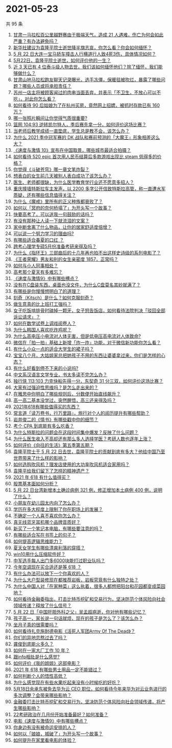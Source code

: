 # 2021-05-23

共 95 条

<!-- BEGIN -->
<!-- 最后更新时间 Sun May 23 2021 13:19:10 GMT+0800 (China Standard Time) -->

1. [甘肃一马拉松百公里越野赛由于极端天气，造成 21
   人遇难，伤亡为何会如此严重？有办法避免吗？](https://www.zhihu.com/question/460921357)
2. [新华社建议为袁隆平院士逝世降半旗志哀，你怎么看？你会如何缅怀？](https://www.zhihu.com/question/460853429)
3. [5 月 22
   日大连一宝马轿车撞击人行横道行人致4死3伤，具体情况如何？](https://www.zhihu.com/question/460803059)
4. [5月22日，袁隆平院士逝世，如何评价他的一生？](https://www.zhihu.com/question/460808291)
5. [近 3 天已有 4
   位泰斗级人物去世，我们该如何缅怀他们？除了缅怀，我们能够做什么？](https://www.zhihu.com/question/460833743)
6. [甘肃山地马拉松跑友聊天记录曝光，选手冻僵，保暖毯被吹烂，暴露了哪些问题？哪些人员或将承担责任？](https://www.zhihu.com/question/460936873)
7. [苏州一店主将被顾客闻过的肉串当面丢弃，并表示「不卫生，不放心可以不吃」，对此你怎么看？](https://www.zhihu.com/question/460604746)
8. [如何看待 90 后姑娘为了在杭州买房，竟然网上招嫖，被抓时存款已有 160
   万？](https://www.zhihu.com/question/460671555)
9. [哪一张照片瞬间让你觉得气质很重要?](https://www.zhihu.com/question/297341335)
10. [篮网 104:93
    逆转凯尔特人，季后赛先拿一分，如何评价这场比赛？](https://www.zhihu.com/question/460924514)
11. [当老师后教学成绩一直垫底，学生总是教不会，该怎么办？](https://www.zhihu.com/question/454011860)
12. [为什么 2021 季中冠军赛的 DK
    战队和赛前预测的「大魔王」形象相差这么大？](https://www.zhihu.com/question/459640343)
13. [《速度与激情 10》宣布在中国取景，哪些城市最适合拍摄？](https://www.zhihu.com/question/459923679)
14. [如何看待 520 epic 首次用人民币结算后多款游戏出现比 steam
    低得多的价格？](https://www.zhihu.com/question/460584796)
15. [你觉得《斗破苍穹》哪一章文笔炸裂？](https://www.zhihu.com/question/455079084)
16. [想表白的女生前几天被别人表白成功了该怎么办？](https://www.zhihu.com/question/457390121)
17. [医生、老师都很缺，为什么医学教育学行业还不愿意多招人？](https://www.zhihu.com/question/455946878)
18. [重庆撞墙特斯拉车主发声，以 2200
    多字公开信致特斯拉高管，称一直遭水军质疑，还有哪些信息值得关注？](https://www.zhihu.com/question/460684619)
19. [为什么《魔戒》里所有的正义种族都衰败了？](https://www.zhihu.com/question/457060439)
20. [如何以「冥府的奈何桥塌了」为开头写一个故事？](https://www.zhihu.com/question/458115472)
21. [快要高考了，可以送我一句鼓励的话吗？](https://www.zhihu.com/question/460632413)
22. [有没有那种让人读一下就流泪的文案？](https://www.zhihu.com/question/436353347)
23. [家中断舍离了什么物品，让你的居家舒适度倍增？](https://www.zhihu.com/question/455207038)
24. [可以说一个努力学习的理由吗?](https://www.zhihu.com/question/458937463)
25. [有哪些适合春夏的口红 ？](https://www.zhihu.com/question/319260175)
26. [跨考心理学专硕5月份准备考研来得及吗？](https://www.zhihu.com/question/455988340)
27. [为什么《指环王》三部曲后的十几年再也拍不出这样史诗级的系列电影了？](https://www.zhihu.com/question/381939834)
28. [《王者荣耀》男友和别的女生亲密度 1857，正常吗？](https://www.zhihu.com/question/460112550)
29. [如何与小人同事相处？](https://www.zhihu.com/question/29195959)
30. [高考那个夏天有多难忘？](https://www.zhihu.com/question/457178618)
31. [《速度与激情9》中有哪些槽点？](https://www.zhihu.com/question/460503368)
32. [没有在C盘装东西，桌面也没文件，为什么C盘莫名其妙就满了？](https://www.zhihu.com/question/456677257)
33. [有哪些是你慢慢想明白了的道理？](https://www.zhihu.com/question/350870631)
34. [刻奇（Kitsch）是什么？如何克服刻奇？](https://www.zhihu.com/question/27039705)
35. [做生意真的比上班打工强吗？](https://www.zhihu.com/question/327874416)
36. [女子吃饭啃排骨时磕掉一颗牙，女子怒告饭店，如何看待法院判决「驳回全部诉讼请求」？](https://www.zhihu.com/question/460584839)
37. [如何在数学试卷上调戏阅卷人？](https://www.zhihu.com/question/37124942)
38. [为什么韩国人喜欢吃炸鸡呢？](https://www.zhihu.com/question/22146758)
39. [为什么高电压小电流对人体无害，但是低电压高电流对人体致命?](https://www.zhihu.com/question/388159656)
40. [微信在「拍一拍」基础上新增「炸一炸」功能，对于微信新功能你怎么看？](https://www.zhihu.com/question/460330878)
41. [有什么小众一点的适合大学生的裙子吗？](https://www.zhihu.com/question/454817357)
42. [宝宝八个月，大姑姐家总把她孩子不用的东西让婆婆拿过来，你们是怎样的心态？](https://www.zhihu.com/question/460493652)
43. [有什么好看到停不下来的小说吗?](https://www.zhihu.com/question/440502581)
44. [中文系汉语言文学专业，书太多读不完怎么办？](https://www.zhihu.com/question/353004487)
45. [独行侠 113:103 力克快船先得一分，东契奇 31
    分三双，如何评价这场比赛？](https://www.zhihu.com/question/460920237)
46. [大家有过强迫性思维吗？是怎么走出来的？](https://www.zhihu.com/question/400662217)
47. [在雅思中你明白了哪些规则后，分数便开始直线飙升？](https://www.zhihu.com/question/348084694)
48. [高一高二基本没学过，突然醒悟，高三还来得及吗？](https://www.zhihu.com/question/430476316)
49. [2021年618有哪些值得买的东西？](https://www.zhihu.com/question/456666788)
50. [常言道「读万卷书，行万里路」，旅行对个人的阅历提升有哪些帮助？](https://www.zhihu.com/question/460488793)
51. [岩井俊二的《情书》有哪些戳中你的细节？](https://www.zhihu.com/question/364130565)
52. [考个 CPA 到底能有多么吃香？](https://www.zhihu.com/question/335343858)
53. [为什么特斯拉的问题会在这段时间集中爆发？反映了什么问题？](https://www.zhihu.com/question/460594922)
54. [为什么医生收入不高却还有那么多人选择学医？考研人数也逐年上涨？](https://www.zhihu.com/question/459240182)
55. [如何评价《向往的生活》第五季第五期？](https://www.zhihu.com/question/460535700)
56. [袁隆平院士于 5 月 22
    日去世，袁隆平院士的贡献到底有多大？他给中国乃至世界带来了什么样的影响？](https://www.zhihu.com/question/460812976)
57. [如何选购吹风机？理发店使用的大功率吹风机适合家用吗？](https://www.zhihu.com/question/21798839)
58. [袁隆平给我们留下了怎样的精神遗产？](https://www.zhihu.com/question/460831392)
59. [2021 年 618 有什么值得买？](https://www.zhihu.com/question/456666024)
60. [股票基本面如何分析？](https://www.zhihu.com/question/23192771)
61. [5 月 22 日台湾新增本土确诊病例 321 例，修正增加本土病例 400
    例，说明了什么？](https://www.zhihu.com/question/460819141)
62. [小朋友在幼儿园太内向了怎么办？](https://www.zhihu.com/question/369964257)
63. [学历在多大程度上限制了你在职场上的发展？](https://www.zhihu.com/question/460617091)
64. [不确定一个人喜不喜欢你怎么办？](https://www.zhihu.com/question/457733429)
65. [真无线蓝牙耳机哪个品牌音质好？](https://www.zhihu.com/question/448219382)
66. [新买了一个笔记本电脑，有哪些要注意的吗？](https://www.zhihu.com/question/448396633)
67. [有哪些适合写在书签上的句子？](https://www.zhihu.com/question/354166347)
68. [如何提高逻辑思维能力？](https://www.zhihu.com/question/19599216)
69. [夏天女学生有哪些清爽利落的穿搭？](https://www.zhihu.com/question/395417374)
70. [win10用什么压缩软件好？](https://www.zhihu.com/question/267668022)
71. [中军选手每人出门多6000块能打过职业队吗？](https://www.zhihu.com/question/459668976)
72. [今年空调现在买合适还是等 618 ？](https://www.zhihu.com/question/457239251)
73. [有什么办法可以放下一个你喜欢的人？](https://www.zhihu.com/question/423049471)
74. [为什么大户型装修现在都推荐岩板，岩板究竟有什么独特之处？](https://www.zhihu.com/question/453836267)
75. [为什么中国人对「在家种菜」这么执着，很多人都想把阳台和花园都变成菜园地？](https://www.zhihu.com/question/460289845)
76. [如何看待金融委指出，打击比特币挖矿和交易行为，坚决防范个体风险向社会领域传递？释放了什么信号？](https://www.zhihu.com/question/460721703)
77. [5 月 22
    日「中国肝胆外科之父」吴孟超病逝，你对他有哪些记忆？](https://www.zhihu.com/question/460817685)
78. [孩子高一，家长说一句话就烦，现在的孩子是怎么了？该怎么办？](https://www.zhihu.com/question/446145871)
79. [坐月子真的很需要吗？](https://www.zhihu.com/question/430742837)
80. [如何看待扎克施耐德电影《活死人军团Army Of The
    Dead》？](https://www.zhihu.com/question/460696355)
81. [你们的异地恋熬过去了吗？](https://www.zhihu.com/question/460329836)
82. [龚俊到底能火多久？](https://www.zhihu.com/question/456965858)
83. [如何在一家大厂工作 10 年？](https://www.zhihu.com/question/460106786)
84. [跟infp相处是什么感觉?](https://www.zhihu.com/question/333771420)
85. [如何评价《我的姐姐》这部电影？](https://www.zhihu.com/question/453290146)
86. [2021 年 618 有哪些男士用品一定不能错过？](https://www.zhihu.com/question/457158249)
87. [如何判断个人的悟性高低？](https://www.zhihu.com/question/24123447)
88. [为什么感觉现在有些水果吃起来没有小时候吃的好吃？](https://www.zhihu.com/question/393480064)
89. [5月18日余承东被免去华为云 CEO
    职位，如何看待今年来华为对云业务进行的多次调整？会带来哪些影响？](https://www.zhihu.com/question/460199755)
90. [金融委打击比特币挖矿和交易行为，坚决防范个体风险向社会领域传递，将产生哪些影响？](https://www.zhihu.com/question/460718389)
91. [22考研政治在几月份开始准备最好？如何准备？](https://www.zhihu.com/question/460644315)
92. [电影《速度与激情9》中有哪些槽点？](https://www.zhihu.com/question/460424382)
93. [你身边有没有被命运安排的人？](https://www.zhihu.com/question/288026861)
94. [如何以「娘娘，城破了」为开头写一个故事？](https://www.zhihu.com/question/455531791)
95. [如何提升在家里看电影的体验？](https://www.zhihu.com/question/22997019)

<!-- END -->

